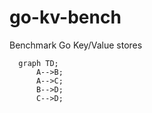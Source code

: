# go-kv-bench
Benchmark Go Key/Value stores


```mermaid
  graph TD;
      A-->B;
      A-->C;
      B-->D;
      C-->D;
```
